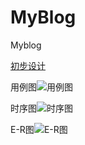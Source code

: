 # MyBlog
Myblog

[初步设计](/初步设计.md)

用例图![用例图](mdImage/MyBlogUCD.png)

时序图![时序图](mdImage/MyBlogtime.png)

E-R图![E-R图](mdImage/MyBlogE-R.png)

